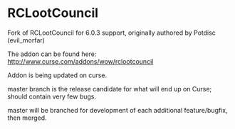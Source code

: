 RCLootCouncil
=============

Fork of RCLootCouncil for 6.0.3 support, originally authored by Potdisc (evil_morfar)

The addon can be found here: http://www.curse.com/addons/wow/rclootcouncil

Addon is being updated on curse.

master branch is the release candidate for what will end up on Curse; should contain very few bugs.

master will be branched for development of each additional feature/bugfix, then merged.
